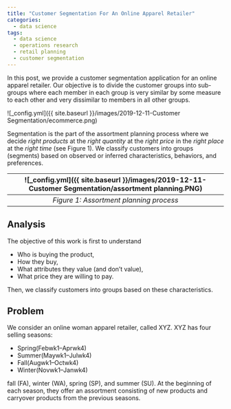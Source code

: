```yaml
---
title: "Customer Segmentation For An Online Apparel Retailer"
categories:
  - data science
tags:
  - data science
  - operations research
  - retail planning
  - customer segmentation
--- 
```


In this post, we provide a customer segmentation application for an online apparel retailer. 
Our objective is to divide the customer groups into sub-groups
where each member in each group is very similar
by some measure to each other and very dissimilar to members
in all other groups.

![_config.yml]({{ site.baseurl }}/images/2019-12-11-Customer Segmentation/ecommerce.png)

Segmentation is the part of the assortment planning process where we decide *right products*
at the *right quantity* at the *right price* in the *right place* at the *right time* (see Figure 1). We classify customers into groups (segments) based on 
observed or inferred characteristics, behaviors, and preferences.

| ![_config.yml]({{ site.baseurl }}/images/2019-12-11-Customer Segmentation/assortment planning.PNG) |
|:--:|
| *Figure 1: Assortment planning process* |

## Analysis

The objective of this work is first to understand 

- Who is buying the product, 
- How they buy,
- What attributes they value (and don’t value),
- What price they are willing to pay.

Then, we classify customers into groups based on these characteristics.

## Problem

We consider an online woman apparel retailer, called XYZ. XYZ has four selling seasons:

- Spring(Febwk1–Aprwk4)
- Summer(Maywk1–Julwk4)
- Fall(Augwk1–Octwk4)
- Winter(Novwk1–Janwk4)




fall (FA), winter (WA), spring (SP), and summer (SU). At the beginning of each season, they offer an assortment consisting of new products and carryover products from the previous seasons. 



